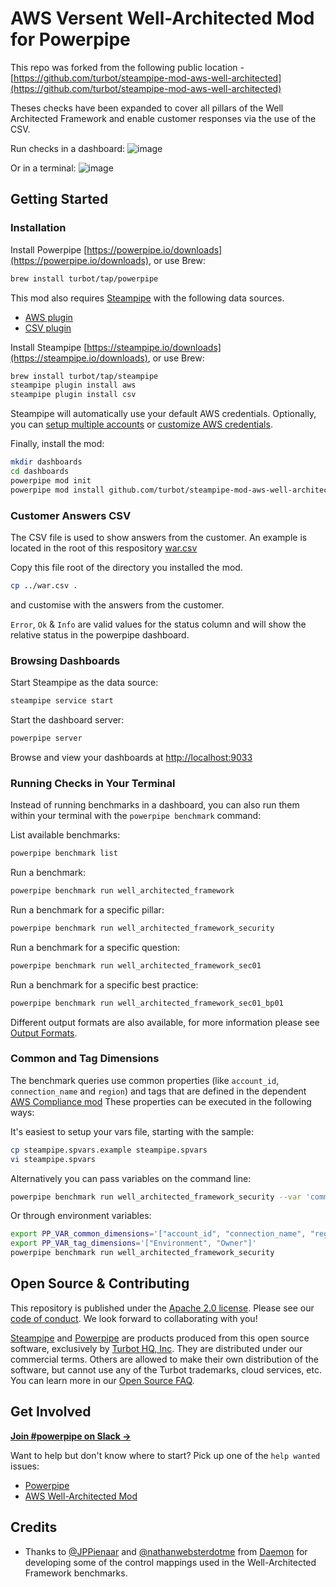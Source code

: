 # AWS Versent Well-Architected Mod for Powerpipe

This repo was forked from the following public location - [https://github.com/turbot/steampipe-mod-aws-well-architected](https://github.com/turbot/steampipe-mod-aws-well-architected)

Theses checks have been expanded to cover all pillars of the Well Architected Framework and enable customer responses via the use of the CSV.

Run checks in a dashboard:
![image](https://raw.githubusercontent.com/turbot/steampipe-mod-aws-well-architected/main/docs/aws_well_architected_reliability_dashboard.png)

Or in a terminal:
![image](https://raw.githubusercontent.com/turbot/steampipe-mod-aws-well-architected/main/docs/aws_well_architected_console.png)

## Getting Started

### Installation

Install Powerpipe [https://powerpipe.io/downloads](https://powerpipe.io/downloads), or use Brew:

```sh
brew install turbot/tap/powerpipe
```

This mod also requires [Steampipe](https://steampipe.io) with the following data sources.

- [AWS plugin](https://hub.steampipe.io/plugins/turbot/aws)
- [CSV plugin](https://hub.steampipe.io/plugins/turbot/csv)

Install Steampipe [https://steampipe.io/downloads](https://steampipe.io/downloads), or use Brew:

```sh
brew install turbot/tap/steampipe
steampipe plugin install aws
steampipe plugin install csv
```

Steampipe will automatically use your default AWS credentials. Optionally, you can [setup multiple accounts](https://hub.steampipe.io/plugins/turbot/aws#multi-account-connections) or [customize AWS credentials](https://hub.steampipe.io/plugins/turbot/aws#configuring-aws-credentials).

Finally, install the mod:

```sh
mkdir dashboards
cd dashboards
powerpipe mod init
powerpipe mod install github.com/turbot/steampipe-mod-aws-well-architected
```

### Customer Answers CSV

The CSV file is used to show answers from the customer. An example is located in the root of this respository [war.csv](./war.csv)

Copy this file root of the directory you installed the mod.

```sh
cp ../war.csv .
```

and customise with the answers from the customer.

`Error`, `Ok` & `Info` are valid values for the  status column and will show the relative status in the powerpipe dashboard.

### Browsing Dashboards

Start Steampipe as the data source:

```sh
steampipe service start
```

Start the dashboard server:

```sh
powerpipe server
```

Browse and view your dashboards at [http://localhost:9033](**http://localhost:9033**.)

### Running Checks in Your Terminal

Instead of running benchmarks in a dashboard, you can also run them within your
terminal with the `powerpipe benchmark` command:

List available benchmarks:

```sh
powerpipe benchmark list
```

Run a benchmark:

```sh
powerpipe benchmark run well_architected_framework
```

Run a benchmark for a specific pillar:

```sh
powerpipe benchmark run well_architected_framework_security
```

Run a benchmark for a specific question:

```sh
powerpipe benchmark run well_architected_framework_sec01
```

Run a benchmark for a specific best practice:

```sh
powerpipe benchmark run well_architected_framework_sec01_bp01
```

Different output formats are also available, for more information please see
[Output Formats](https://powerpipe.io/docs/reference/cli/benchmark#output-formats).

### Common and Tag Dimensions

The benchmark queries use common properties (like `account_id`, `connection_name` and `region`) and tags that are defined in the dependent [AWS Compliance mod](https://github.com/turbot/steampipe-mod-aws-compliance) These properties can be executed in the following ways:

It's easiest to setup your vars file, starting with the sample:

```sh
cp steampipe.spvars.example steampipe.spvars
vi steampipe.spvars
```

Alternatively you can pass variables on the command line:

```sh
powerpipe benchmark run well_architected_framework_security --var 'common_dimensions=["account_id", "connection_name", "region"]'
```

Or through environment variables:

```sh
export PP_VAR_common_dimensions='["account_id", "connection_name", "region"]'
export PP_VAR_tag_dimensions='["Environment", "Owner"]'
powerpipe benchmark run well_architected_framework_security
```

## Open Source & Contributing

This repository is published under the [Apache 2.0 license](https://www.apache.org/licenses/LICENSE-2.0). Please see our [code of conduct](https://github.com/turbot/.github/blob/main/CODE_OF_CONDUCT.md). We look forward to collaborating with you!

[Steampipe](https://steampipe.io) and [Powerpipe](https://powerpipe.io) are products produced from this open source software, exclusively by [Turbot HQ, Inc](https://turbot.com). They are distributed under our commercial terms. Others are allowed to make their own distribution of the software, but cannot use any of the Turbot trademarks, cloud services, etc. You can learn more in our [Open Source FAQ](https://turbot.com/open-source).

## Get Involved

**[Join #powerpipe on Slack →](https://turbot.com/community/join)**

Want to help but don't know where to start? Pick up one of the `help wanted` issues:

- [Powerpipe](https://github.com/turbot/powerpipe/labels/help%20wanted)
- [AWS Well-Architected Mod](https://github.com/turbot/steampipe-mod-aws-well-architected/labels/help%20wanted)

## Credits

- Thanks to [@JPPienaar](https://github.com/JPPienaar) and [@nathanwebsterdotme](https://github.com/nathanwebsterdotme) from [Daemon](https://github.com/Daemon-Solutions) for developing some of the control mappings used in the Well-Architected Framework benchmarks.
